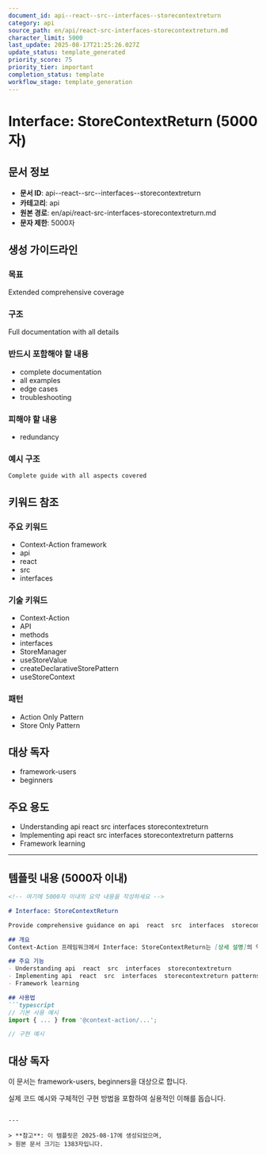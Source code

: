 ```yaml
---
document_id: api--react--src--interfaces--storecontextreturn
category: api
source_path: en/api/react-src-interfaces-storecontextreturn.md
character_limit: 5000
last_update: 2025-08-17T21:25:26.027Z
update_status: template_generated
priority_score: 75
priority_tier: important
completion_status: template
workflow_stage: template_generation
---
```


# Interface: StoreContextReturn (5000자)

## 문서 정보
- **문서 ID**: api--react--src--interfaces--storecontextreturn
- **카테고리**: api
- **원본 경로**: en/api/react-src-interfaces-storecontextreturn.md
- **문자 제한**: 5000자

## 생성 가이드라인

### 목표
Extended comprehensive coverage

### 구조
Full documentation with all details

### 반드시 포함해야 할 내용
- complete documentation
- all examples
- edge cases
- troubleshooting

### 피해야 할 내용  
- redundancy

### 예시 구조
```
Complete guide with all aspects covered
```

## 키워드 참조

### 주요 키워드
- Context-Action framework
- api
- react
- src
- interfaces

### 기술 키워드
- Context-Action
- API
- methods
- interfaces
- StoreManager
- useStoreValue
- createDeclarativeStorePattern
- useStoreContext

### 패턴
- Action Only Pattern
- Store Only Pattern

## 대상 독자
- framework-users
- beginners

## 주요 용도
- Understanding api  react  src  interfaces  storecontextreturn
- Implementing api  react  src  interfaces  storecontextreturn patterns
- Framework learning

---

## 템플릿 내용 (5000자 이내)

```markdown
<!-- 여기에 5000자 이내의 요약 내용을 작성하세요 -->

# Interface: StoreContextReturn

Provide comprehensive guidance on api  react  src  interfaces  storecontextreturn

## 개요
Context-Action 프레임워크에서 Interface: StoreContextReturn는 [상세 설명]의 역할을 담당합니다.

## 주요 기능
- Understanding api  react  src  interfaces  storecontextreturn
- Implementing api  react  src  interfaces  storecontextreturn patterns
- Framework learning

## 사용법
```typescript
// 기본 사용 예시
import { ... } from '@context-action/...';

// 구현 예시
```

## 대상 독자
이 문서는 framework-users, beginners을 대상으로 합니다.

실제 코드 예시와 구체적인 구현 방법을 포함하여 실용적인 이해를 돕습니다.
```

---

> **참고**: 이 템플릿은 2025-08-17에 생성되었으며, 
> 원본 문서 크기는 1383자입니다.
